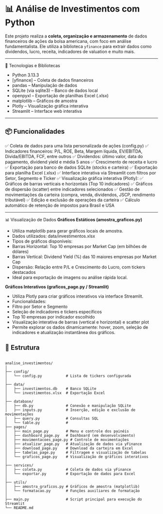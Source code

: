 # 📊 Análise de Investimentos com Python

Este projeto realiza a **coleta, organização e armazenamento** de dados financeiros de ações da bolsa americana, com foco em análise fundamentalista. Ele utiliza a biblioteca `yfinance` para extrair dados como dividendos, lucro, receita, indicadores de valuation e muito mais.

---

🧰 Tecnologias e Bibliotecas

- Python 3.13.3
- [yfinance] – Coleta de dados financeiros
- pandas – Manipulação de dados
- SQLite (via sqlite3) – Banco de dados local
- openpyxl – Exportação de planilhas Excel (.xlsx)
- matplotlib – Gráficos de amostra
- Plotly – Visualização gráfica interativa
- Streamlit – Interface web interativa

---

## 📦 Funcionalidades
✅ Coleta de dados para uma lista personalizada de ações (config.py)
✅ Indicadores financeiros: P/L, ROE, Beta, Margem líquida, EV/EBITDA, Dívida/EBITDA, FCF, entre outros
✅ Dividendos: último valor, data do pagamento, dividend yield e média 5 anos
✅ Crescimento de receita e lucro
✅ Exportação para banco de dados SQLite (stocks e carteira)
✅ Exportação para planilha Excel (.xlsx)
✅ Interface interativa via Streamlit com filtros por Setor, Segmento e Ticker
✅ Visualização gráfica interativa (Plotly):
✅ Gráficos de barras verticais e horizontais (Top 10 indicadores)
✅ Gráficos de dispersão (scatter) entre indicadores selecionados
✅ Gestão de movimentações da carteira (compra, venda, dividendos, JSCP, rendimento tributável)
✅ Edição e exclusão de operações da carteira
✅ Cálculo automático de retenção de impostos para Brasil e USA 

---
📊 Visualização de Dados
**Gráficos Estáticos (amostra_graficos.py)**

- Utiliza matplotlib para gerar gráficos locais de amostra.
- Dados utilizados: data/investimentos.xlsx
- Tipos de gráficos disponíveis:
- Barras Horizontal: Top 10 empresas por Market Cap (em bilhões de dólares)
- Barras Vertical: Dividend Yield (%) das 10 maiores empresas por Market Cap
- Dispersão: Relação entre P/L e Crescimento do Lucro, com tickers destacados
- Ideal para exportação de imagens ou análise rápida local.

**Gráficos Interativos (graficos_page.py / Streamlit)**

- Utiliza Plotly para criar gráficos interativos via interface Streamlit.
- Funcionalidades:
- Filtro por Setor e Segmento
- Seleção de indicadores e tickers específicos
- Top 10 empresas por indicador escolhido
- Visualização interativa de barras (vertical e horizontal) e scatter plot
- Permite explorar os dados dinamicamente: hover, zoom, seleção de indicadores e atualização instantânea dos gráficos.

## 📁 Estrutura
```text

analise_investimentos/
│
├── config/
│   └── config.py           # Lista de tickers configurada
│
├── data/
│   ├── investimentos.db    # Banco SQLite
│   └── investimentos.xlsx  # Exportação Excel
│
├── database/
│   ├── db.py               # Conexão e manipulação SQLite
│   ├── inputs.py           # Inserção, edição e exclusão de movimentações
│   ├── query.py            # Consultas SQL
│   └── table.py            #
├── pages/
│   ├── main_page.py        # Menu e controle dos painéis
│   ├── dashboard_page.py   # Dashboard (em desenvolvimento)
│   ├── movimentacoes_page.py # Controle de movimentações
│   ├── atualizar_page.py   # Atualização de dados via yFinance
│   ├── download_page.py    # Download da carteira em Excel
│   ├── tabelas_page.py     # Filtragem e visualização de tabelas
│   └── graficos_page.py    # Visualização de gráficos interativos
│
├── services/
│   ├── coleta.py           # Coleta de dados via yFinance
│   └── exportar.py         # Exportação de dados para Excel
│
├── utils/
│   ├── amostra_graficos.py # Gráficos de amostra (matplotlib)
│   └── formatacao.py       # Funções auxiliares de formatação
│
├── main.py                 # Script principal para execução do Streamlit
└── README.md


